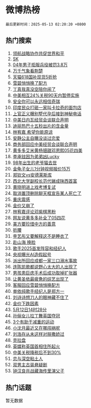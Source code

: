 # 微博热榜

`最后更新时间：2025-05-13 02:20:20 +0800`

## 热门搜索

1. [领航战略协作共促世界和平](https://m.weibo.cn/search?containerid=100103type%3D1%26t%3D10%26q%3D%23%E9%A2%86%E8%88%AA%E6%88%98%E7%95%A5%E5%8D%8F%E4%BD%9C%E5%85%B1%E4%BF%83%E4%B8%96%E7%95%8C%E5%92%8C%E5%B9%B3%23&stream_entry_id=51&isnewpage=1&extparam=seat%3D1%26cate%3D10103%26stream_entry_id%3D51%26q%3D%2523%25E9%25A2%2586%25E8%2588%25AA%25E6%2588%2598%25E7%2595%25A5%25E5%258D%258F%25E4%25BD%259C%25E5%2585%25B1%25E4%25BF%2583%25E4%25B8%2596%25E7%2595%258C%25E5%2592%258C%25E5%25B9%25B3%2523%26dgr%3D0%26pos%3D0%26c_type%3D51%26filter_type%3Drealtimehot%26display_time%3D1747074019%26pre_seqid%3D17470740192930238148536)
1. [SK](https://m.weibo.cn/search?containerid=100103type%3D1%26t%3D10%26q%3DSK&stream_entry_id=31&isnewpage=1&extparam=seat%3D1%26flag%3D2%26filter_type%3Drealtimehot%26c_type%3D31%26band_rank%3D1%26cate%3D5001%26pos%3D0%26realpos%3D1%26q%3DSK%26stream_entry_id%3D31%26lcate%3D5001%26dgr%3D0%26display_time%3D1747074019%26pre_seqid%3D17470740192930238148536)
1. [04年男子拒服兵役被罚3.8万](https://m.weibo.cn/search?containerid=100103type%3D1%26t%3D10%26q%3D%2304%E5%B9%B4%E7%94%B7%E5%AD%90%E6%8B%92%E6%9C%8D%E5%85%B5%E5%BD%B9%E8%A2%AB%E7%BD%9A3.8%E4%B8%87%23&stream_entry_id=31&isnewpage=1&extparam=seat%3D1%26flag%3D1%26filter_type%3Drealtimehot%26c_type%3D31%26band_rank%3D2%26cate%3D5001%26pos%3D1%26realpos%3D2%26q%3D%252304%25E5%25B9%25B4%25E7%2594%25B7%25E5%25AD%2590%25E6%258B%2592%25E6%259C%258D%25E5%2585%25B5%25E5%25BD%25B9%25E8%25A2%25AB%25E7%25BD%259A3.8%25E4%25B8%2587%2523%26stream_entry_id%3D31%26lcate%3D5001%26dgr%3D0%26display_time%3D1747074019%26pre_seqid%3D17470740192930238148536)
1. [万千气象看荆楚](https://m.weibo.cn/search?containerid=100103type%3D1%26t%3D10%26q%3D%23%E4%B8%87%E5%8D%83%E6%B0%94%E8%B1%A1%E7%9C%8B%E8%8D%86%E6%A5%9A%23&stream_entry_id=31&isnewpage=1&extparam=seat%3D1%26flag%3D0%26filter_type%3Drealtimehot%26c_type%3D31%26band_rank%3D3%26cate%3D5001%26pos%3D2%26realpos%3D3%26q%3D%2523%25E4%25B8%2587%25E5%258D%2583%25E6%25B0%2594%25E8%25B1%25A1%25E7%259C%258B%25E8%258D%2586%25E6%25A5%259A%2523%26stream_entry_id%3D31%26lcate%3D5001%26dgr%3D0%26display_time%3D1747074019%26pre_seqid%3D17470740192930238148536)
1. [天猫618国补现货5折抢](https://m.weibo.cn/search?containerid=100103type%3D1%26t%3D10%26q%3D%23%E5%A4%A9%E7%8C%AB618%E5%9B%BD%E8%A1%A5%E7%8E%B0%E8%B4%A75%E6%8A%98%E6%8A%A2%23&stream_entry_id=31&isnewpage=1&extparam=seat%3D1%26adid%3D285616%26topic_ad%3D1%26filter_type%3Drealtimehot%26c_type%3D31%26band_rank%3D4%26cate%3D5001%26pos%3D3%26is_ad_pos%3D1%26q%3D%2523%25E5%25A4%25A9%25E7%258C%25AB618%25E5%259B%25BD%25E8%25A1%25A5%25E7%258E%25B0%25E8%25B4%25A75%25E6%258A%2598%25E6%258A%25A2%2523%26stream_entry_id%3D31%26lcate%3D5001%26dgr%3D0%26display_time%3D1747074019%26pre_seqid%3D17470740192930238148536)
1. [雪碧悄悄换了配方](https://m.weibo.cn/search?containerid=100103type%3D1%26t%3D10%26q%3D%23%E9%9B%AA%E7%A2%A7%E6%82%84%E6%82%84%E6%8D%A2%E4%BA%86%E9%85%8D%E6%96%B9%23&stream_entry_id=31&isnewpage=1&extparam=seat%3D1%26flag%3D0%26filter_type%3Drealtimehot%26c_type%3D31%26band_rank%3D4%26cate%3D5001%26pos%3D4%26realpos%3D4%26q%3D%2523%25E9%259B%25AA%25E7%25A2%25A7%25E6%2582%2584%25E6%2582%2584%25E6%258D%25A2%25E4%25BA%2586%25E9%2585%258D%25E6%2596%25B9%2523%26stream_entry_id%3D31%26lcate%3D5001%26dgr%3D0%26display_time%3D1747074019%26pre_seqid%3D17470740192930238148536)
1. [丁真我真没空陪你闹了](https://m.weibo.cn/search?containerid=100103type%3D1%26t%3D10%26q%3D%E4%B8%81%E7%9C%9F%E6%88%91%E7%9C%9F%E6%B2%A1%E7%A9%BA%E9%99%AA%E4%BD%A0%E9%97%B9%E4%BA%86&stream_entry_id=31&isnewpage=1&extparam=seat%3D1%26flag%3D2%26filter_type%3Drealtimehot%26c_type%3D31%26band_rank%3D5%26cate%3D5001%26pos%3D5%26realpos%3D5%26q%3D%25E4%25B8%2581%25E7%259C%259F%25E6%2588%2591%25E7%259C%259F%25E6%25B2%25A1%25E7%25A9%25BA%25E9%2599%25AA%25E4%25BD%25A0%25E9%2597%25B9%25E4%25BA%2586%26stream_entry_id%3D31%26lcate%3D5001%26dgr%3D0%26display_time%3D1747074019%26pre_seqid%3D17470740192930238148536)
1. [中美相互24%关税90天内暂停实施](https://m.weibo.cn/search?containerid=100103type%3D1%26t%3D10%26q%3D%23%E4%B8%AD%E7%BE%8E%E7%9B%B8%E4%BA%9224%25%E5%85%B3%E7%A8%8E90%E5%A4%A9%E5%86%85%E6%9A%82%E5%81%9C%E5%AE%9E%E6%96%BD%23&stream_entry_id=31&isnewpage=1&extparam=seat%3D1%26flag%3D16%26filter_type%3Drealtimehot%26c_type%3D31%26band_rank%3D6%26cate%3D5001%26pos%3D6%26realpos%3D6%26q%3D%2523%25E4%25B8%25AD%25E7%25BE%258E%25E7%259B%25B8%25E4%25BA%259224%2525%25E5%2585%25B3%25E7%25A8%258E90%25E5%25A4%25A9%25E5%2586%2585%25E6%259A%2582%25E5%2581%259C%25E5%25AE%259E%25E6%2596%25BD%2523%26stream_entry_id%3D31%26lcate%3D5001%26dgr%3D0%26display_time%3D1747074019%26pre_seqid%3D17470740192930238148536)
1. [安全你可以永远相信奇瑞](https://m.weibo.cn/search?containerid=100103type%3D1%26t%3D10%26q%3D%23%E5%AE%89%E5%85%A8%E4%BD%A0%E5%8F%AF%E4%BB%A5%E6%B0%B8%E8%BF%9C%E7%9B%B8%E4%BF%A1%E5%A5%87%E7%91%9E%23&stream_entry_id=31&isnewpage=1&extparam=seat%3D1%26adid%3D285645%26topic_ad%3D1%26filter_type%3Drealtimehot%26c_type%3D31%26band_rank%3D7%26cate%3D5001%26pos%3D7%26is_ad_pos%3D1%26q%3D%2523%25E5%25AE%2589%25E5%2585%25A8%25E4%25BD%25A0%25E5%258F%25AF%25E4%25BB%25A5%25E6%25B0%25B8%25E8%25BF%259C%25E7%259B%25B8%25E4%25BF%25A1%25E5%25A5%2587%25E7%2591%259E%2523%26stream_entry_id%3D31%26lcate%3D5001%26dgr%3D0%26display_time%3D1747074019%26pre_seqid%3D17470740192930238148536)
1. [印度民众打砸一家叫卡拉奇的面包店](https://m.weibo.cn/search?containerid=100103type%3D1%26t%3D10%26q%3D%23%E5%8D%B0%E5%BA%A6%E6%B0%91%E4%BC%97%E6%89%93%E7%A0%B8%E4%B8%80%E5%AE%B6%E5%8F%AB%E5%8D%A1%E6%8B%89%E5%A5%87%E7%9A%84%E9%9D%A2%E5%8C%85%E5%BA%97%23&stream_entry_id=31&isnewpage=1&extparam=seat%3D1%26flag%3D0%26filter_type%3Drealtimehot%26c_type%3D31%26band_rank%3D7%26cate%3D5001%26pos%3D8%26realpos%3D7%26q%3D%2523%25E5%258D%25B0%25E5%25BA%25A6%25E6%25B0%2591%25E4%25BC%2597%25E6%2589%2593%25E7%25A0%25B8%25E4%25B8%2580%25E5%25AE%25B6%25E5%258F%25AB%25E5%258D%25A1%25E6%258B%2589%25E5%25A5%2587%25E7%259A%2584%25E9%259D%25A2%25E5%258C%2585%25E5%25BA%2597%2523%26stream_entry_id%3D31%26lcate%3D5001%26dgr%3D0%26display_time%3D1747074019%26pre_seqid%3D17470740192930238148536)
1. [上官正义曝别墅代孕后接到神秘电话](https://m.weibo.cn/search?containerid=100103type%3D1%26t%3D10%26q%3D%23%E4%B8%8A%E5%AE%98%E6%AD%A3%E4%B9%89%E6%9B%9D%E5%88%AB%E5%A2%85%E4%BB%A3%E5%AD%95%E5%90%8E%E6%8E%A5%E5%88%B0%E7%A5%9E%E7%A7%98%E7%94%B5%E8%AF%9D%23&stream_entry_id=31&isnewpage=1&extparam=seat%3D1%26flag%3D0%26filter_type%3Drealtimehot%26c_type%3D31%26band_rank%3D8%26cate%3D5001%26pos%3D9%26realpos%3D8%26q%3D%2523%25E4%25B8%258A%25E5%25AE%2598%25E6%25AD%25A3%25E4%25B9%2589%25E6%259B%259D%25E5%2588%25AB%25E5%25A2%2585%25E4%25BB%25A3%25E5%25AD%2595%25E5%2590%258E%25E6%258E%25A5%25E5%2588%25B0%25E7%25A5%259E%25E7%25A7%2598%25E7%2594%25B5%25E8%25AF%259D%2523%26stream_entry_id%3D31%26lcate%3D5001%26dgr%3D0%26display_time%3D1747074019%26pre_seqid%3D17470740192930238148536)
1. [中美日内瓦经贸会谈联合声明](https://m.weibo.cn/search?containerid=100103type%3D1%26t%3D10%26q%3D%23%E4%B8%AD%E7%BE%8E%E6%97%A5%E5%86%85%E7%93%A6%E7%BB%8F%E8%B4%B8%E4%BC%9A%E8%B0%88%E8%81%94%E5%90%88%E5%A3%B0%E6%98%8E%23&stream_entry_id=31&isnewpage=1&extparam=seat%3D1%26flag%3D0%26filter_type%3Drealtimehot%26c_type%3D31%26band_rank%3D9%26cate%3D5001%26pos%3D10%26realpos%3D9%26q%3D%2523%25E4%25B8%25AD%25E7%25BE%258E%25E6%2597%25A5%25E5%2586%2585%25E7%2593%25A6%25E7%25BB%258F%25E8%25B4%25B8%25E4%25BC%259A%25E8%25B0%2588%25E8%2581%2594%25E5%2590%2588%25E5%25A3%25B0%25E6%2598%258E%2523%26stream_entry_id%3D31%26lcate%3D5001%26dgr%3D0%26display_time%3D1747074019%26pre_seqid%3D17470740192930238148536)
1. [迪丽热巴十五秒出片的含金量](https://m.weibo.cn/search?containerid=100103type%3D1%26t%3D10%26q%3D%E8%BF%AA%E4%B8%BD%E7%83%AD%E5%B7%B4%E5%8D%81%E4%BA%94%E7%A7%92%E5%87%BA%E7%89%87%E7%9A%84%E5%90%AB%E9%87%91%E9%87%8F&stream_entry_id=31&isnewpage=1&extparam=seat%3D1%26flag%3D0%26filter_type%3Drealtimehot%26c_type%3D31%26band_rank%3D10%26cate%3D5001%26pos%3D11%26realpos%3D10%26q%3D%25E8%25BF%25AA%25E4%25B8%25BD%25E7%2583%25AD%25E5%25B7%25B4%25E5%258D%2581%25E4%25BA%2594%25E7%25A7%2592%25E5%2587%25BA%25E7%2589%2587%25E7%259A%2584%25E5%2590%25AB%25E9%2587%2591%25E9%2587%258F%26stream_entry_id%3D31%26lcate%3D5001%26dgr%3D0%26display_time%3D1747074019%26pre_seqid%3D17470740192930238148536)
1. [林宥嘉 希望你能原谅](https://m.weibo.cn/search?containerid=100103type%3D1%26t%3D10%26q%3D%E6%9E%97%E5%AE%A5%E5%98%89+%E5%B8%8C%E6%9C%9B%E4%BD%A0%E8%83%BD%E5%8E%9F%E8%B0%85&stream_entry_id=31&isnewpage=1&extparam=seat%3D1%26flag%3D2%26filter_type%3Drealtimehot%26c_type%3D31%26band_rank%3D11%26cate%3D5001%26pos%3D12%26realpos%3D11%26q%3D%25E6%259E%2597%25E5%25AE%25A5%25E5%2598%2589%2520%25E5%25B8%258C%25E6%259C%259B%25E4%25BD%25A0%25E8%2583%25BD%25E5%258E%259F%25E8%25B0%2585%26stream_entry_id%3D31%26lcate%3D5001%26dgr%3D0%26display_time%3D1747074019%26pre_seqid%3D17470740192930238148536)
1. [安静公主自曝没谈过恋爱](https://m.weibo.cn/search?containerid=100103type%3D1%26t%3D10%26q%3D%23%E5%AE%89%E9%9D%99%E5%85%AC%E4%B8%BB%E8%87%AA%E6%9B%9D%E6%B2%A1%E8%B0%88%E8%BF%87%E6%81%8B%E7%88%B1%23&stream_entry_id=31&isnewpage=1&extparam=seat%3D1%26flag%3D2%26filter_type%3Drealtimehot%26c_type%3D31%26band_rank%3D12%26cate%3D5001%26pos%3D13%26realpos%3D12%26q%3D%2523%25E5%25AE%2589%25E9%259D%2599%25E5%2585%25AC%25E4%25B8%25BB%25E8%2587%25AA%25E6%259B%259D%25E6%25B2%25A1%25E8%25B0%2588%25E8%25BF%2587%25E6%2581%258B%25E7%2588%25B1%2523%26stream_entry_id%3D31%26lcate%3D5001%26dgr%3D0%26display_time%3D1747074019%26pre_seqid%3D17470740192930238148536)
1. [商务部回应中美经贸会谈联合声明](https://m.weibo.cn/search?containerid=100103type%3D1%26t%3D10%26q%3D%23%E5%95%86%E5%8A%A1%E9%83%A8%E5%9B%9E%E5%BA%94%E4%B8%AD%E7%BE%8E%E7%BB%8F%E8%B4%B8%E4%BC%9A%E8%B0%88%E8%81%94%E5%90%88%E5%A3%B0%E6%98%8E%23&stream_entry_id=31&isnewpage=1&extparam=seat%3D1%26flag%3D0%26filter_type%3Drealtimehot%26c_type%3D31%26band_rank%3D13%26cate%3D5001%26pos%3D14%26realpos%3D13%26q%3D%2523%25E5%2595%2586%25E5%258A%25A1%25E9%2583%25A8%25E5%259B%259E%25E5%25BA%2594%25E4%25B8%25AD%25E7%25BE%258E%25E7%25BB%258F%25E8%25B4%25B8%25E4%25BC%259A%25E8%25B0%2588%25E8%2581%2594%25E5%2590%2588%25E5%25A3%25B0%25E6%2598%258E%2523%26stream_entry_id%3D31%26lcate%3D5001%26dgr%3D0%26display_time%3D1747074019%26pre_seqid%3D17470740192930238148536)
1. [黄多多艾米黄杨钿甜邓恩熙05花四美](https://m.weibo.cn/search?containerid=100103type%3D1%26t%3D10%26q%3D%23%E9%BB%84%E5%A4%9A%E5%A4%9A%E8%89%BE%E7%B1%B3%E9%BB%84%E6%9D%A8%E9%92%BF%E7%94%9C%E9%82%93%E6%81%A9%E7%86%9905%E8%8A%B1%E5%9B%9B%E7%BE%8E%23&stream_entry_id=31&isnewpage=1&extparam=seat%3D1%26flag%3D2%26filter_type%3Drealtimehot%26c_type%3D31%26band_rank%3D14%26cate%3D5001%26pos%3D15%26realpos%3D14%26q%3D%2523%25E9%25BB%2584%25E5%25A4%259A%25E5%25A4%259A%25E8%2589%25BE%25E7%25B1%25B3%25E9%25BB%2584%25E6%259D%25A8%25E9%2592%25BF%25E7%2594%259C%25E9%2582%2593%25E6%2581%25A9%25E7%2586%259905%25E8%258A%25B1%25E5%259B%259B%25E7%25BE%258E%2523%26stream_entry_id%3D31%26lcate%3D5001%26dgr%3D0%26display_time%3D1747074019%26pre_seqid%3D17470740192930238148536)
1. [李承铉因为弟弟凶Lucky](https://m.weibo.cn/search?containerid=100103type%3D1%26t%3D10%26q%3D%E6%9D%8E%E6%89%BF%E9%93%89%E5%9B%A0%E4%B8%BA%E5%BC%9F%E5%BC%9F%E5%87%B6Lucky&stream_entry_id=31&isnewpage=1&extparam=seat%3D1%26flag%3D2%26filter_type%3Drealtimehot%26c_type%3D31%26band_rank%3D15%26cate%3D5001%26pos%3D16%26realpos%3D15%26q%3D%25E6%259D%258E%25E6%2589%25BF%25E9%2593%2589%25E5%259B%25A0%25E4%25B8%25BA%25E5%25BC%259F%25E5%25BC%259F%25E5%2587%25B6Lucky%26stream_entry_id%3D31%26lcate%3D5001%26dgr%3D0%26display_time%3D1747074019%26pre_seqid%3D17470740192930238148536)
1. [98年出生的老爷猫去世](https://m.weibo.cn/search?containerid=100103type%3D1%26t%3D10%26q%3D%2398%E5%B9%B4%E5%87%BA%E7%94%9F%E7%9A%84%E8%80%81%E7%88%B7%E7%8C%AB%E5%8E%BB%E4%B8%96%23&stream_entry_id=31&isnewpage=1&extparam=seat%3D1%26flag%3D0%26filter_type%3Drealtimehot%26c_type%3D31%26band_rank%3D16%26cate%3D5001%26pos%3D17%26realpos%3D16%26q%3D%252398%25E5%25B9%25B4%25E5%2587%25BA%25E7%2594%259F%25E7%259A%2584%25E8%2580%2581%25E7%2588%25B7%25E7%258C%25AB%25E5%258E%25BB%25E4%25B8%2596%2523%26stream_entry_id%3D31%26lcate%3D5001%26dgr%3D0%26display_time%3D1747074019%26pre_seqid%3D17470740192930238148536)
1. [金龟子女儿1分钟视频报价15万](https://m.weibo.cn/search?containerid=100103type%3D1%26t%3D10%26q%3D%23%E9%87%91%E9%BE%9F%E5%AD%90%E5%A5%B3%E5%84%BF1%E5%88%86%E9%92%9F%E8%A7%86%E9%A2%91%E6%8A%A5%E4%BB%B715%E4%B8%87%23&stream_entry_id=31&isnewpage=1&extparam=seat%3D1%26flag%3D0%26filter_type%3Drealtimehot%26c_type%3D31%26band_rank%3D17%26cate%3D5001%26pos%3D18%26realpos%3D17%26q%3D%2523%25E9%2587%2591%25E9%25BE%259F%25E5%25AD%2590%25E5%25A5%25B3%25E5%2584%25BF1%25E5%2588%2586%25E9%2592%259F%25E8%25A7%2586%25E9%25A2%2591%25E6%258A%25A5%25E4%25BB%25B715%25E4%25B8%2587%2523%26stream_entry_id%3D31%26lcate%3D5001%26dgr%3D0%26display_time%3D1747074019%26pre_seqid%3D17470740192930238148536)
1. [郑钦文vs安德莱斯库](https://m.weibo.cn/search?containerid=100103type%3D1%26t%3D10%26q%3D%23%E9%83%91%E9%92%A6%E6%96%87vs%E5%AE%89%E5%BE%B7%E8%8E%B1%E6%96%AF%E5%BA%93%23&stream_entry_id=31&isnewpage=1&extparam=seat%3D1%26flag%3D0%26filter_type%3Drealtimehot%26c_type%3D31%26band_rank%3D18%26cate%3D5001%26pos%3D19%26realpos%3D18%26q%3D%2523%25E9%2583%2591%25E9%2592%25A6%25E6%2596%2587vs%25E5%25AE%2589%25E5%25BE%25B7%25E8%258E%25B1%25E6%2596%25AF%25E5%25BA%2593%2523%26stream_entry_id%3D31%26lcate%3D5001%26dgr%3D0%26display_time%3D1747074019%26pre_seqid%3D17470740192930238148536)
1. [西北大学副校长范代娣成陕西首富](https://m.weibo.cn/search?containerid=100103type%3D1%26t%3D10%26q%3D%23%E8%A5%BF%E5%8C%97%E5%A4%A7%E5%AD%A6%E5%89%AF%E6%A0%A1%E9%95%BF%E8%8C%83%E4%BB%A3%E5%A8%A3%E6%88%90%E9%99%95%E8%A5%BF%E9%A6%96%E5%AF%8C%23&stream_entry_id=31&isnewpage=1&extparam=seat%3D1%26flag%3D0%26filter_type%3Drealtimehot%26c_type%3D31%26band_rank%3D19%26cate%3D5001%26pos%3D20%26realpos%3D19%26q%3D%2523%25E8%25A5%25BF%25E5%258C%2597%25E5%25A4%25A7%25E5%25AD%25A6%25E5%2589%25AF%25E6%25A0%25A1%25E9%2595%25BF%25E8%258C%2583%25E4%25BB%25A3%25E5%25A8%25A3%25E6%2588%2590%25E9%2599%2595%25E8%25A5%25BF%25E9%25A6%2596%25E5%25AF%258C%2523%26stream_entry_id%3D31%26lcate%3D5001%26dgr%3D0%26display_time%3D1747074019%26pre_seqid%3D17470740192930238148536)
1. [黄晓明进上戏考博复试](https://m.weibo.cn/search?containerid=100103type%3D1%26t%3D10%26q%3D%23%E9%BB%84%E6%99%93%E6%98%8E%E8%BF%9B%E4%B8%8A%E6%88%8F%E8%80%83%E5%8D%9A%E5%A4%8D%E8%AF%95%23&stream_entry_id=31&isnewpage=1&extparam=seat%3D1%26flag%3D0%26filter_type%3Drealtimehot%26c_type%3D31%26band_rank%3D20%26cate%3D5001%26pos%3D21%26realpos%3D20%26q%3D%2523%25E9%25BB%2584%25E6%2599%2593%25E6%2598%258E%25E8%25BF%259B%25E4%25B8%258A%25E6%2588%258F%25E8%2580%2583%25E5%258D%259A%25E5%25A4%258D%25E8%25AF%2595%2523%26stream_entry_id%3D31%26lcate%3D5001%26dgr%3D0%26display_time%3D1747074019%26pre_seqid%3D17470740192930238148536)
1. [取消置顶删除聊天框宣告某人死亡了](https://m.weibo.cn/search?containerid=100103type%3D1%26t%3D10%26q%3D%E5%8F%96%E6%B6%88%E7%BD%AE%E9%A1%B6%E5%88%A0%E9%99%A4%E8%81%8A%E5%A4%A9%E6%A1%86%E5%AE%A3%E5%91%8A%E6%9F%90%E4%BA%BA%E6%AD%BB%E4%BA%A1%E4%BA%86&stream_entry_id=31&isnewpage=1&extparam=seat%3D1%26flag%3D2%26filter_type%3Drealtimehot%26c_type%3D31%26band_rank%3D21%26cate%3D5001%26pos%3D22%26realpos%3D21%26q%3D%25E5%258F%2596%25E6%25B6%2588%25E7%25BD%25AE%25E9%25A1%25B6%25E5%2588%25A0%25E9%2599%25A4%25E8%2581%258A%25E5%25A4%25A9%25E6%25A1%2586%25E5%25AE%25A3%25E5%2591%258A%25E6%259F%2590%25E4%25BA%25BA%25E6%25AD%25BB%25E4%25BA%25A1%25E4%25BA%2586%26stream_entry_id%3D31%26lcate%3D5001%26dgr%3D0%26display_time%3D1747074019%26pre_seqid%3D17470740192930238148536)
1. [重庆震感](https://m.weibo.cn/search?containerid=100103type%3D1%26t%3D10%26q%3D%E9%87%8D%E5%BA%86%E9%9C%87%E6%84%9F&stream_entry_id=31&isnewpage=1&extparam=seat%3D1%26flag%3D0%26filter_type%3Drealtimehot%26c_type%3D31%26band_rank%3D22%26cate%3D5001%26pos%3D23%26realpos%3D22%26q%3D%25E9%2587%258D%25E5%25BA%2586%25E9%259C%2587%25E6%2584%259F%26stream_entry_id%3D31%26lcate%3D5001%26dgr%3D0%26display_time%3D1747074019%26pre_seqid%3D17470740192930238148536)
1. [金价又崩了](https://m.weibo.cn/search?containerid=100103type%3D1%26t%3D10%26q%3D%23%E9%87%91%E4%BB%B7%E5%8F%88%E5%B4%A9%E4%BA%86%23&stream_entry_id=31&isnewpage=1&extparam=seat%3D1%26flag%3D0%26filter_type%3Drealtimehot%26c_type%3D31%26band_rank%3D23%26cate%3D5001%26pos%3D24%26realpos%3D23%26q%3D%2523%25E9%2587%2591%25E4%25BB%25B7%25E5%258F%2588%25E5%25B4%25A9%25E4%25BA%2586%2523%26stream_entry_id%3D31%26lcate%3D5001%26dgr%3D0%26display_time%3D1747074019%26pre_seqid%3D17470740192930238148536)
1. [林宥嘉评论邓紫棋黑粉](https://m.weibo.cn/search?containerid=100103type%3D1%26t%3D10%26q%3D%23%E6%9E%97%E5%AE%A5%E5%98%89%E8%AF%84%E8%AE%BA%E9%82%93%E7%B4%AB%E6%A3%8B%E9%BB%91%E7%B2%89%23&stream_entry_id=31&isnewpage=1&extparam=seat%3D1%26flag%3D0%26filter_type%3Drealtimehot%26c_type%3D31%26band_rank%3D24%26cate%3D5001%26pos%3D25%26realpos%3D24%26q%3D%2523%25E6%259E%2597%25E5%25AE%25A5%25E5%2598%2589%25E8%25AF%2584%25E8%25AE%25BA%25E9%2582%2593%25E7%25B4%25AB%25E6%25A3%258B%25E9%25BB%2591%25E7%25B2%2589%2523%26stream_entry_id%3D31%26lcate%3D5001%26dgr%3D0%26display_time%3D1747074019%26pre_seqid%3D17470740192930238148536)
1. [网友说黄多多补全了05四花](https://m.weibo.cn/search?containerid=100103type%3D1%26t%3D10%26q%3D%23%E7%BD%91%E5%8F%8B%E8%AF%B4%E9%BB%84%E5%A4%9A%E5%A4%9A%E8%A1%A5%E5%85%A8%E4%BA%8605%E5%9B%9B%E8%8A%B1%23&stream_entry_id=31&isnewpage=1&extparam=seat%3D1%26flag%3D0%26filter_type%3Drealtimehot%26c_type%3D31%26band_rank%3D25%26cate%3D5001%26pos%3D26%26realpos%3D25%26q%3D%2523%25E7%25BD%2591%25E5%258F%258B%25E8%25AF%25B4%25E9%25BB%2584%25E5%25A4%259A%25E5%25A4%259A%25E8%25A1%25A5%25E5%2585%25A8%25E4%25BA%258605%25E5%259B%259B%25E8%258A%25B1%2523%26stream_entry_id%3D31%26lcate%3D5001%26dgr%3D0%26display_time%3D1747074019%26pre_seqid%3D17470740192930238148536)
1. [美方要珍惜中方的善意](https://m.weibo.cn/search?containerid=100103type%3D1%26t%3D10%26q%3D%23%E7%BE%8E%E6%96%B9%E8%A6%81%E7%8F%8D%E6%83%9C%E4%B8%AD%E6%96%B9%E7%9A%84%E5%96%84%E6%84%8F%23&stream_entry_id=31&isnewpage=1&extparam=seat%3D1%26flag%3D0%26filter_type%3Drealtimehot%26c_type%3D31%26band_rank%3D26%26cate%3D5001%26pos%3D27%26realpos%3D26%26q%3D%2523%25E7%25BE%258E%25E6%2596%25B9%25E8%25A6%2581%25E7%258F%258D%25E6%2583%259C%25E4%25B8%25AD%25E6%2596%25B9%25E7%259A%2584%25E5%2596%2584%25E6%2584%258F%2523%26stream_entry_id%3D31%26lcate%3D5001%26dgr%3D0%26display_time%3D1747074019%26pre_seqid%3D17470740192930238148536)
1. [折腰](https://m.weibo.cn/search?containerid=100103type%3D1%26t%3D10%26q%3D%E6%8A%98%E8%85%B0&stream_entry_id=31&isnewpage=1&extparam=seat%3D1%26flag%3D0%26filter_type%3Drealtimehot%26c_type%3D31%26band_rank%3D27%26cate%3D5001%26pos%3D28%26realpos%3D27%26q%3D%25E6%258A%2598%25E8%2585%25B0%26stream_entry_id%3D31%26lcate%3D5001%26dgr%3D0%26display_time%3D1747074019%26pre_seqid%3D17470740192930238148536)
1. [李艺彤又要解释这不是睡衣了](https://m.weibo.cn/search?containerid=100103type%3D1%26t%3D10%26q%3D%E6%9D%8E%E8%89%BA%E5%BD%A4%E5%8F%88%E8%A6%81%E8%A7%A3%E9%87%8A%E8%BF%99%E4%B8%8D%E6%98%AF%E7%9D%A1%E8%A1%A3%E4%BA%86&stream_entry_id=31&isnewpage=1&extparam=seat%3D1%26flag%3D0%26filter_type%3Drealtimehot%26c_type%3D31%26band_rank%3D28%26cate%3D5001%26pos%3D29%26realpos%3D28%26q%3D%25E6%259D%258E%25E8%2589%25BA%25E5%25BD%25A4%25E5%258F%2588%25E8%25A6%2581%25E8%25A7%25A3%25E9%2587%258A%25E8%25BF%2599%25E4%25B8%258D%25E6%2598%25AF%25E7%259D%25A1%25E8%25A1%25A3%25E4%25BA%2586%26stream_entry_id%3D31%26lcate%3D5001%26dgr%3D0%26display_time%3D1747074019%26pre_seqid%3D17470740192930238148536)
1. [赴山海 换脸](https://m.weibo.cn/search?containerid=100103type%3D1%26t%3D10%26q%3D%E8%B5%B4%E5%B1%B1%E6%B5%B7+%E6%8D%A2%E8%84%B8&stream_entry_id=31&isnewpage=1&extparam=seat%3D1%26flag%3D0%26filter_type%3Drealtimehot%26c_type%3D31%26band_rank%3D29%26cate%3D5001%26pos%3D30%26realpos%3D29%26q%3D%25E8%25B5%25B4%25E5%25B1%25B1%25E6%25B5%25B7%2520%25E6%258D%25A2%25E8%2584%25B8%26stream_entry_id%3D31%26lcate%3D5001%26dgr%3D0%26display_time%3D1747074019%26pre_seqid%3D17470740192930238148536)
1. [歌手2025首发阵容和经纪人](https://m.weibo.cn/search?containerid=100103type%3D1%26t%3D10%26q%3D%23%E6%AD%8C%E6%89%8B2025%E9%A6%96%E5%8F%91%E9%98%B5%E5%AE%B9%E5%92%8C%E7%BB%8F%E7%BA%AA%E4%BA%BA%23&stream_entry_id=31&isnewpage=1&extparam=seat%3D1%26flag%3D0%26filter_type%3Drealtimehot%26c_type%3D31%26band_rank%3D30%26cate%3D5001%26pos%3D31%26realpos%3D30%26q%3D%2523%25E6%25AD%258C%25E6%2589%258B2025%25E9%25A6%2596%25E5%258F%2591%25E9%2598%25B5%25E5%25AE%25B9%25E5%2592%258C%25E7%25BB%258F%25E7%25BA%25AA%25E4%25BA%25BA%2523%26stream_entry_id%3D31%26lcate%3D5001%26dgr%3D0%26display_time%3D1747074019%26pre_seqid%3D17470740192930238148536)
1. [央视曝光AI造假起号](https://m.weibo.cn/search?containerid=100103type%3D1%26t%3D10%26q%3D%23%E5%A4%AE%E8%A7%86%E6%9B%9D%E5%85%89AI%E9%80%A0%E5%81%87%E8%B5%B7%E5%8F%B7%23&stream_entry_id=31&isnewpage=1&extparam=seat%3D1%26flag%3D0%26filter_type%3Drealtimehot%26c_type%3D31%26band_rank%3D31%26cate%3D5001%26pos%3D32%26realpos%3D31%26q%3D%2523%25E5%25A4%25AE%25E8%25A7%2586%25E6%259B%259D%25E5%2585%2589AI%25E9%2580%25A0%25E5%2581%2587%25E8%25B5%25B7%25E5%258F%25B7%2523%26stream_entry_id%3D31%26lcate%3D5001%26dgr%3D0%26display_time%3D1747074019%26pre_seqid%3D17470740192930238148536)
1. [派出所回应成都一家三口溺水事故](https://m.weibo.cn/search?containerid=100103type%3D1%26t%3D10%26q%3D%23%E6%B4%BE%E5%87%BA%E6%89%80%E5%9B%9E%E5%BA%94%E6%88%90%E9%83%BD%E4%B8%80%E5%AE%B6%E4%B8%89%E5%8F%A3%E6%BA%BA%E6%B0%B4%E4%BA%8B%E6%95%85%23&stream_entry_id=31&isnewpage=1&extparam=seat%3D1%26flag%3D1%26filter_type%3Drealtimehot%26c_type%3D31%26band_rank%3D32%26cate%3D5001%26pos%3D33%26realpos%3D32%26q%3D%2523%25E6%25B4%25BE%25E5%2587%25BA%25E6%2589%2580%25E5%259B%259E%25E5%25BA%2594%25E6%2588%2590%25E9%2583%25BD%25E4%25B8%2580%25E5%25AE%25B6%25E4%25B8%2589%25E5%258F%25A3%25E6%25BA%25BA%25E6%25B0%25B4%25E4%25BA%258B%25E6%2595%2585%2523%26stream_entry_id%3D31%26lcate%3D5001%26dgr%3D0%26display_time%3D1747074019%26pre_seqid%3D17470740192930238148536)
1. [连陈凯歌都说野心太大的人出现了](https://m.weibo.cn/search?containerid=100103type%3D1%26t%3D10%26q%3D%E8%BF%9E%E9%99%88%E5%87%AF%E6%AD%8C%E9%83%BD%E8%AF%B4%E9%87%8E%E5%BF%83%E5%A4%AA%E5%A4%A7%E7%9A%84%E4%BA%BA%E5%87%BA%E7%8E%B0%E4%BA%86&stream_entry_id=31&isnewpage=1&extparam=seat%3D1%26flag%3D0%26filter_type%3Drealtimehot%26c_type%3D31%26band_rank%3D33%26cate%3D5001%26pos%3D34%26realpos%3D33%26q%3D%25E8%25BF%259E%25E9%2599%2588%25E5%2587%25AF%25E6%25AD%258C%25E9%2583%25BD%25E8%25AF%25B4%25E9%2587%258E%25E5%25BF%2583%25E5%25A4%25AA%25E5%25A4%25A7%25E7%259A%2584%25E4%25BA%25BA%25E5%2587%25BA%25E7%258E%25B0%25E4%25BA%2586%26stream_entry_id%3D31%26lcate%3D5001%26dgr%3D0%26display_time%3D1747074019%26pre_seqid%3D17470740192930238148536)
1. [男孩患巨痣手术后成功取掉扩张器](https://m.weibo.cn/search?containerid=100103type%3D1%26t%3D10%26q%3D%23%E7%94%B7%E5%AD%A9%E6%82%A3%E5%B7%A8%E7%97%A3%E6%89%8B%E6%9C%AF%E5%90%8E%E6%88%90%E5%8A%9F%E5%8F%96%E6%8E%89%E6%89%A9%E5%BC%A0%E5%99%A8%23&stream_entry_id=31&isnewpage=1&extparam=seat%3D1%26flag%3D0%26filter_type%3Drealtimehot%26c_type%3D31%26band_rank%3D34%26cate%3D5001%26pos%3D35%26realpos%3D34%26q%3D%2523%25E7%2594%25B7%25E5%25AD%25A9%25E6%2582%25A3%25E5%25B7%25A8%25E7%2597%25A3%25E6%2589%258B%25E6%259C%25AF%25E5%2590%258E%25E6%2588%2590%25E5%258A%259F%25E5%258F%2596%25E6%258E%2589%25E6%2589%25A9%25E5%25BC%25A0%25E5%2599%25A8%2523%26stream_entry_id%3D31%26lcate%3D5001%26dgr%3D0%26display_time%3D1747074019%26pre_seqid%3D17470740192930238148536)
1. [让黄圣依最疲惫的综艺出现了](https://m.weibo.cn/search?containerid=100103type%3D1%26t%3D10%26q%3D%E8%AE%A9%E9%BB%84%E5%9C%A3%E4%BE%9D%E6%9C%80%E7%96%B2%E6%83%AB%E7%9A%84%E7%BB%BC%E8%89%BA%E5%87%BA%E7%8E%B0%E4%BA%86&stream_entry_id=31&isnewpage=1&extparam=seat%3D1%26flag%3D0%26filter_type%3Drealtimehot%26c_type%3D31%26band_rank%3D35%26cate%3D5001%26pos%3D36%26realpos%3D35%26q%3D%25E8%25AE%25A9%25E9%25BB%2584%25E5%259C%25A3%25E4%25BE%259D%25E6%259C%2580%25E7%2596%25B2%25E6%2583%25AB%25E7%259A%2584%25E7%25BB%25BC%25E8%2589%25BA%25E5%2587%25BA%25E7%258E%25B0%25E4%25BA%2586%26stream_entry_id%3D31%26lcate%3D5001%26dgr%3D0%26display_time%3D1747074019%26pre_seqid%3D17470740192930238148536)
1. [客服回应雪碧悄悄换配方](https://m.weibo.cn/search?containerid=100103type%3D1%26t%3D10%26q%3D%23%E5%AE%A2%E6%9C%8D%E5%9B%9E%E5%BA%94%E9%9B%AA%E7%A2%A7%E6%82%84%E6%82%84%E6%8D%A2%E9%85%8D%E6%96%B9%23&stream_entry_id=31&isnewpage=1&extparam=seat%3D1%26flag%3D0%26filter_type%3Drealtimehot%26c_type%3D31%26band_rank%3D36%26cate%3D5001%26pos%3D37%26realpos%3D36%26q%3D%2523%25E5%25AE%25A2%25E6%259C%258D%25E5%259B%259E%25E5%25BA%2594%25E9%259B%25AA%25E7%25A2%25A7%25E6%2582%2584%25E6%2582%2584%25E6%258D%25A2%25E9%2585%258D%25E6%2596%25B9%2523%26stream_entry_id%3D31%26lcate%3D5001%26dgr%3D0%26display_time%3D1747074019%26pre_seqid%3D17470740192930238148536)
1. [单依纯歌手经纪人是郑方一](https://m.weibo.cn/search?containerid=100103type%3D1%26t%3D10%26q%3D%23%E5%8D%95%E4%BE%9D%E7%BA%AF%E6%AD%8C%E6%89%8B%E7%BB%8F%E7%BA%AA%E4%BA%BA%E6%98%AF%E9%83%91%E6%96%B9%E4%B8%80%23&stream_entry_id=31&isnewpage=1&extparam=seat%3D1%26flag%3D0%26filter_type%3Drealtimehot%26c_type%3D31%26band_rank%3D37%26cate%3D5001%26pos%3D38%26realpos%3D37%26q%3D%2523%25E5%258D%2595%25E4%25BE%259D%25E7%25BA%25AF%25E6%25AD%258C%25E6%2589%258B%25E7%25BB%258F%25E7%25BA%25AA%25E4%25BA%25BA%25E6%2598%25AF%25E9%2583%2591%25E6%2596%25B9%25E4%25B8%2580%2523%26stream_entry_id%3D31%26lcate%3D5001%26dgr%3D0%26display_time%3D1747074019%26pre_seqid%3D17470740192930238148536)
1. [刘诗诗想刀人的眼神藏不住了](https://m.weibo.cn/search?containerid=100103type%3D1%26t%3D10%26q%3D%E5%88%98%E8%AF%97%E8%AF%97%E6%83%B3%E5%88%80%E4%BA%BA%E7%9A%84%E7%9C%BC%E7%A5%9E%E8%97%8F%E4%B8%8D%E4%BD%8F%E4%BA%86&stream_entry_id=31&isnewpage=1&extparam=seat%3D1%26flag%3D1%26filter_type%3Drealtimehot%26c_type%3D31%26band_rank%3D38%26cate%3D5001%26pos%3D39%26realpos%3D38%26q%3D%25E5%2588%2598%25E8%25AF%2597%25E8%25AF%2597%25E6%2583%25B3%25E5%2588%2580%25E4%25BA%25BA%25E7%259A%2584%25E7%259C%25BC%25E7%25A5%259E%25E8%2597%258F%25E4%25B8%258D%25E4%25BD%258F%25E4%25BA%2586%26stream_entry_id%3D31%26lcate%3D5001%26dgr%3D0%26display_time%3D1747074019%26pre_seqid%3D17470740192930238148536)
1. [金价下跌因素](https://m.weibo.cn/search?containerid=100103type%3D1%26t%3D10%26q%3D%23%E9%87%91%E4%BB%B7%E4%B8%8B%E8%B7%8C%E5%9B%A0%E7%B4%A0%23&stream_entry_id=31&isnewpage=1&extparam=seat%3D1%26flag%3D0%26filter_type%3Drealtimehot%26c_type%3D31%26band_rank%3D39%26cate%3D5001%26pos%3D40%26realpos%3D39%26q%3D%2523%25E9%2587%2591%25E4%25BB%25B7%25E4%25B8%258B%25E8%25B7%258C%25E5%259B%25A0%25E7%25B4%25A0%2523%26stream_entry_id%3D31%26lcate%3D5001%26dgr%3D0%26display_time%3D1747074019%26pre_seqid%3D17470740192930238148536)
1. [5月12日14时28分](https://m.weibo.cn/search?containerid=100103type%3D1%26t%3D10%26q%3D%235%E6%9C%8812%E6%97%A514%E6%97%B628%E5%88%86%23&stream_entry_id=31&isnewpage=1&extparam=seat%3D1%26flag%3D0%26filter_type%3Drealtimehot%26c_type%3D31%26band_rank%3D40%26cate%3D5001%26pos%3D41%26realpos%3D40%26q%3D%25235%25E6%259C%258812%25E6%2597%25A514%25E6%2597%25B628%25E5%2588%2586%2523%26stream_entry_id%3D31%26lcate%3D5001%26dgr%3D0%26display_time%3D1747074019%26pre_seqid%3D17470740192930238148536)
1. [孙俪女儿拉丁舞英国夺冠](https://m.weibo.cn/search?containerid=100103type%3D1%26t%3D10%26q%3D%23%E5%AD%99%E4%BF%AA%E5%A5%B3%E5%84%BF%E6%8B%89%E4%B8%81%E8%88%9E%E8%8B%B1%E5%9B%BD%E5%A4%BA%E5%86%A0%23&stream_entry_id=31&isnewpage=1&extparam=seat%3D1%26flag%3D0%26filter_type%3Drealtimehot%26c_type%3D31%26band_rank%3D41%26cate%3D5001%26pos%3D42%26realpos%3D41%26q%3D%2523%25E5%25AD%2599%25E4%25BF%25AA%25E5%25A5%25B3%25E5%2584%25BF%25E6%258B%2589%25E4%25B8%2581%25E8%2588%259E%25E8%258B%25B1%25E5%259B%25BD%25E5%25A4%25BA%25E5%2586%25A0%2523%26stream_entry_id%3D31%26lcate%3D5001%26dgr%3D0%26display_time%3D1747074019%26pre_seqid%3D17470740192930238148536)
1. [3个有助于减重的运动](https://m.weibo.cn/search?containerid=100103type%3D1%26t%3D10%26q%3D%233%E4%B8%AA%E6%9C%89%E5%8A%A9%E4%BA%8E%E5%87%8F%E9%87%8D%E7%9A%84%E8%BF%90%E5%8A%A8%23&stream_entry_id=31&isnewpage=1&extparam=seat%3D1%26flag%3D0%26filter_type%3Drealtimehot%26c_type%3D31%26band_rank%3D42%26cate%3D5001%26pos%3D43%26realpos%3D42%26q%3D%25233%25E4%25B8%25AA%25E6%259C%2589%25E5%258A%25A9%25E4%25BA%258E%25E5%2587%258F%25E9%2587%258D%25E7%259A%2584%25E8%25BF%2590%25E5%258A%25A8%2523%26stream_entry_id%3D31%26lcate%3D5001%26dgr%3D0%26display_time%3D1747074019%26pre_seqid%3D17470740192930238148536)
1. [小沈月最近又在哪闯祸呢](https://m.weibo.cn/search?containerid=100103type%3D1%26t%3D10%26q%3D%E5%B0%8F%E6%B2%88%E6%9C%88%E6%9C%80%E8%BF%91%E5%8F%88%E5%9C%A8%E5%93%AA%E9%97%AF%E7%A5%B8%E5%91%A2&stream_entry_id=31&isnewpage=1&extparam=seat%3D1%26flag%3D0%26filter_type%3Drealtimehot%26c_type%3D31%26band_rank%3D43%26cate%3D5001%26pos%3D44%26realpos%3D43%26q%3D%25E5%25B0%258F%25E6%25B2%2588%25E6%259C%2588%25E6%259C%2580%25E8%25BF%2591%25E5%258F%2588%25E5%259C%25A8%25E5%2593%25AA%25E9%2597%25AF%25E7%25A5%25B8%25E5%2591%25A2%26stream_entry_id%3D31%26lcate%3D5001%26dgr%3D0%26display_time%3D1747074019%26pre_seqid%3D17470740192930238148536)
1. [刘浩存从未这样对朕撒娇过](https://m.weibo.cn/search?containerid=100103type%3D1%26t%3D10%26q%3D%E5%88%98%E6%B5%A9%E5%AD%98%E4%BB%8E%E6%9C%AA%E8%BF%99%E6%A0%B7%E5%AF%B9%E6%9C%95%E6%92%92%E5%A8%87%E8%BF%87&stream_entry_id=31&isnewpage=1&extparam=seat%3D1%26flag%3D0%26filter_type%3Drealtimehot%26c_type%3D31%26band_rank%3D44%26cate%3D5001%26pos%3D45%26realpos%3D44%26q%3D%25E5%2588%2598%25E6%25B5%25A9%25E5%25AD%2598%25E4%25BB%258E%25E6%259C%25AA%25E8%25BF%2599%25E6%25A0%25B7%25E5%25AF%25B9%25E6%259C%2595%25E6%2592%2592%25E5%25A8%2587%25E8%25BF%2587%26stream_entry_id%3D31%26lcate%3D5001%26dgr%3D0%26display_time%3D1747074019%26pre_seqid%3D17470740192930238148536)
1. [克拉盘](https://m.weibo.cn/search?containerid=100103type%3D1%26t%3D10%26q%3D%E5%85%8B%E6%8B%89%E7%9B%98&stream_entry_id=31&isnewpage=1&extparam=seat%3D1%26flag%3D0%26filter_type%3Drealtimehot%26c_type%3D31%26band_rank%3D45%26cate%3D5001%26pos%3D46%26realpos%3D45%26q%3D%25E5%2585%258B%25E6%258B%2589%25E7%259B%2598%26stream_entry_id%3D31%26lcate%3D5001%26dgr%3D0%26display_time%3D1747074019%26pre_seqid%3D17470740192930238148536)
1. [英媒称英国首相住所起火](https://m.weibo.cn/search?containerid=100103type%3D1%26t%3D10%26q%3D%23%E8%8B%B1%E5%AA%92%E7%A7%B0%E8%8B%B1%E5%9B%BD%E9%A6%96%E7%9B%B8%E4%BD%8F%E6%89%80%E8%B5%B7%E7%81%AB%23&stream_entry_id=31&isnewpage=1&extparam=seat%3D1%26flag%3D0%26filter_type%3Drealtimehot%26c_type%3D31%26band_rank%3D46%26cate%3D5001%26pos%3D47%26realpos%3D46%26q%3D%2523%25E8%258B%25B1%25E5%25AA%2592%25E7%25A7%25B0%25E8%258B%25B1%25E5%259B%25BD%25E9%25A6%2596%25E7%259B%25B8%25E4%25BD%258F%25E6%2589%2580%25E8%25B5%25B7%25E7%2581%25AB%2523%26stream_entry_id%3D31%26lcate%3D5001%26dgr%3D0%26display_time%3D1747074019%26pre_seqid%3D17470740192930238148536)
1. [中美关税降税后不到30%](https://m.weibo.cn/search?containerid=100103type%3D1%26t%3D10%26q%3D%23%E4%B8%AD%E7%BE%8E%E5%85%B3%E7%A8%8E%E9%99%8D%E7%A8%8E%E5%90%8E%E4%B8%8D%E5%88%B030%25%23&stream_entry_id=31&isnewpage=1&extparam=seat%3D1%26flag%3D0%26filter_type%3Drealtimehot%26c_type%3D31%26band_rank%3D47%26cate%3D5001%26pos%3D48%26realpos%3D47%26q%3D%2523%25E4%25B8%25AD%25E7%25BE%258E%25E5%2585%25B3%25E7%25A8%258E%25E9%2599%258D%25E7%25A8%258E%25E5%2590%258E%25E4%25B8%258D%25E5%2588%25B030%2525%2523%26stream_entry_id%3D31%26lcate%3D5001%26dgr%3D0%26display_time%3D1747074019%26pre_seqid%3D17470740192930238148536)
1. [恋与深空粘土人](https://m.weibo.cn/search?containerid=100103type%3D1%26t%3D10%26q%3D%23%E6%81%8B%E4%B8%8E%E6%B7%B1%E7%A9%BA%E7%B2%98%E5%9C%9F%E4%BA%BA%23&stream_entry_id=31&isnewpage=1&extparam=seat%3D1%26flag%3D0%26filter_type%3Drealtimehot%26c_type%3D31%26band_rank%3D48%26cate%3D5001%26pos%3D49%26realpos%3D48%26q%3D%2523%25E6%2581%258B%25E4%25B8%258E%25E6%25B7%25B1%25E7%25A9%25BA%25E7%25B2%2598%25E5%259C%259F%25E4%25BA%25BA%2523%26stream_entry_id%3D31%26lcate%3D5001%26dgr%3D0%26display_time%3D1747074019%26pre_seqid%3D17470740192930238148536)
1. [双男主古装悬疑剧](https://m.weibo.cn/search?containerid=100103type%3D1%26t%3D10%26q%3D%23%E5%8F%8C%E7%94%B7%E4%B8%BB%E5%8F%A4%E8%A3%85%E6%82%AC%E7%96%91%E5%89%A7%23&stream_entry_id=31&isnewpage=1&extparam=seat%3D1%26flag%3D0%26filter_type%3Drealtimehot%26c_type%3D31%26band_rank%3D49%26cate%3D5001%26pos%3D50%26realpos%3D49%26q%3D%2523%25E5%258F%258C%25E7%2594%25B7%25E4%25B8%25BB%25E5%258F%25A4%25E8%25A3%2585%25E6%2582%25AC%25E7%2596%2591%25E5%2589%25A7%2523%26stream_entry_id%3D31%26lcate%3D5001%26dgr%3D0%26display_time%3D1747074019%26pre_seqid%3D17470740192930238148536)
1. [钟汉良肖战藏海传里演父子](https://m.weibo.cn/search?containerid=100103type%3D1%26t%3D10%26q%3D%23%E9%92%9F%E6%B1%89%E8%89%AF%E8%82%96%E6%88%98%E8%97%8F%E6%B5%B7%E4%BC%A0%E9%87%8C%E6%BC%94%E7%88%B6%E5%AD%90%23&stream_entry_id=31&isnewpage=1&extparam=seat%3D1%26flag%3D0%26filter_type%3Drealtimehot%26c_type%3D31%26band_rank%3D50%26cate%3D5001%26pos%3D51%26realpos%3D50%26q%3D%2523%25E9%2592%259F%25E6%25B1%2589%25E8%2589%25AF%25E8%2582%2596%25E6%2588%2598%25E8%2597%258F%25E6%25B5%25B7%25E4%25BC%25A0%25E9%2587%258C%25E6%25BC%2594%25E7%2588%25B6%25E5%25AD%2590%2523%26stream_entry_id%3D31%26lcate%3D5001%26dgr%3D0%26display_time%3D1747074019%26pre_seqid%3D17470740192930238148536)

## 热门话题

暂无数据
